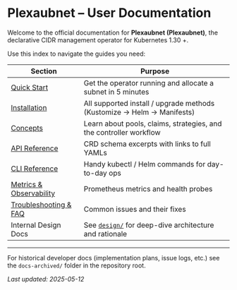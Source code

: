 # Plexaubnet – User Documentation

Welcome to the official documentation for **Plexaubnet (Plexaubnet)**, the declarative CIDR management operator for Kubernetes 1.30 +.

Use this index to navigate the guides you need:

| Section | Purpose |
|---------|---------|
| [Quick Start](./quickstart.md) | Get the operator running and allocate a subnet in 5 minutes |
| [Installation](./installation.md) | All supported install / upgrade methods (Kustomize → Helm → Manifests) |
| [Concepts](./concepts.md) | Learn about pools, claims, strategies, and the controller workflow |
| [API Reference](./crd_reference.md) | CRD schema excerpts with links to full YAMLs |
| [CLI Reference](./cli.md) | Handy kubectl / Helm commands for day-to-day ops |
| [Metrics & Observability](./metrics.md) | Prometheus metrics and health probes |
| [Troubleshooting & FAQ](./troubleshooting.md) | Common issues and their fixes |
| Internal Design Docs | See [`design/`](./design/) for deep-dive architecture and rationale |

---

For historical developer docs (implementation plans, issue logs, etc.) see the `docs-archived/` folder in the repository root.

_Last updated: 2025-05-12_ 